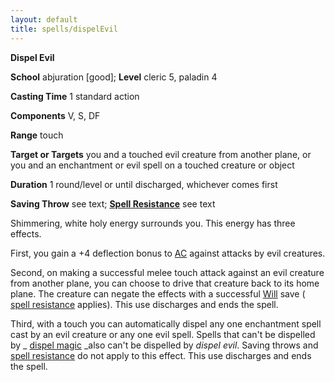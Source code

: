 ```yaml
---
layout: default
title: spells/dispelEvil
---
```

 **Dispel Evil**

**School** abjuration [good]; **Level** cleric 5, paladin 4

**Casting Time** 1 standard action

**Components** V, S, DF

**Range** touch

**Target or Targets** you and a touched evil creature from another plane, or you and an enchantment or evil spell on a touched creature or object

**Duration** 1 round/level or until discharged, whichever comes first

**Saving Throw** see text; **[Spell Resistance](../glossary#_spell-resistance)** see text

Shimmering, white holy energy surrounds you. This energy has three effects.

First, you gain a +4 deflection bonus to [AC](../combat#_armor-class) against attacks by evil creatures.

Second, on making a successful melee touch attack against an evil creature from another plane, you can choose to drive that creature back to its home plane. The creature can negate the effects with a successful [Will](../combat#_will) save ( [spell resistance](../glossary#_spell-resistance) applies). This use discharges and ends the spell.

Third, with a touch you can automatically dispel any one enchantment spell cast by an evil creature or any one evil spell. Spells that can't be dispelled by _ [dispel magic](dispelMagic#_dispel-magic) _also can't be dispelled by _dispel evil_. Saving throws and [spell resistance](../glossary#_spell-resistance) do not apply to this effect. This use discharges and ends the spell.

